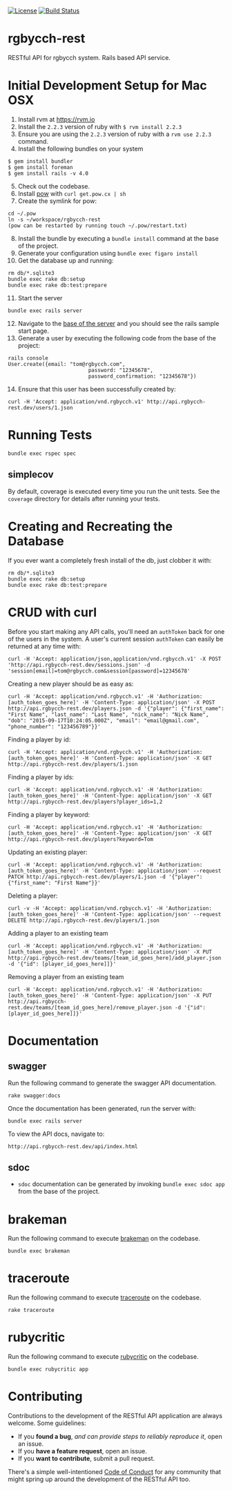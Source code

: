 [![License](http://img.shields.io/badge/license-MIT-green.svg?style=flat)](https://github.com/rgbycch/rgbycch-rest/blob/master/LICENSE)
[![Build Status](https://img.shields.io/travis/rgbycch/rgbycch-rest/master.svg?style=flat)](https://travis-ci.org/rgbycch/rgbycch-rest)
# rgbycch-rest
RESTful API for rgbycch system. Rails based API service.
# Initial Development Setup for Mac OSX
1. Install rvm at https://rvm.io
2. Install the `2.2.3` version of ruby with ```$ rvm install 2.2.3```
3. Ensure you are using the `2.2.3` version of ruby with a ```rvm use 2.2.3``` command.
4. Install the following bundles on your system
  ```
  $ gem install bundler
  $ gem install foreman
  $ gem install rails -v 4.0
  ```
5. Check out the codebase.
6. Install [pow](http://pow.cx) with ```curl get.pow.cx | sh```
7. Create the symlink for pow:
  ```
  cd ~/.pow
  ln -s ~/workspace/rgbycch-rest
  (pow can be restarted by running touch ~/.pow/restart.txt)
  ```
8. Install the bundle by executing a ```bundle install``` command at the base of the project.
9. Generate your configuration using ```bundle exec figaro install```
10. Get the database up and running:
  ```
  rm db/*.sqlite3
  bundle exec rake db:setup
  bundle exec rake db:test:prepare
  ```
11. Start the server
  ```
  bundle exec rails server
  ```
12. Navigate to the [base of the server](http://rgbycch-rest.dev) and you should see the rails sample start page.
13. Generate a user by executing the following code from the base of the project:
  ```
  rails console
  User.create({email: "tom@rgbycch.com",
                            password: "12345678",
                            password_confirmation: "12345678"})
  ```
14. Ensure that this user has been successfully created by:
```
curl -H 'Accept: application/vnd.rgbycch.v1' http://api.rgbycch-rest.dev/users/1.json
```
# Running Tests
```bundle exec rspec spec```
## simplecov
By default, coverage is executed every time you run the unit tests. See the `coverage` directory for details after running your tests.
# Creating and Recreating the Database
If you ever want a completely fresh install of the db, just clobber it with:
```
rm db/*.sqlite3
bundle exec rake db:setup
bundle exec rake db:test:prepare
```
# CRUD with curl
Before you start making any API calls, you'll need an ```authToken``` back for one of the users in the system.
A user's current session ```authToken``` can easily be returned at any time with:
```
curl -H 'Accept: application/json,application/vnd.rgbycch.v1' -X POST 'http://api.rgbycch-rest.dev/sessions.json' -d 'session[email]=tom@rgbycch.com&session[password]=12345678'
```
Creating a new player should be as easy as:
```
curl -H 'Accept: application/vnd.rgbycch.v1' -H 'Authorization: [auth_token_goes_here]' -H 'Content-Type: application/json' -X POST http://api.rgbycch-rest.dev/players.json -d '{"player": {"first_name": "First Name", "last_name": "Last Name", "nick_name": "Nick Name", "dob": "2015-09-17T10:24:05.000Z", "email": "email@gmail.com", "phone_number": "123456789"}}'
```
Finding a player by id:
```
curl -H 'Accept: application/vnd.rgbycch.v1' -H 'Authorization: [auth_token_goes_here]' -H 'Content-Type: application/json' -X GET http://api.rgbycch-rest.dev/players/1.json
```
Finding a player by ids:
```
curl -H 'Accept: application/vnd.rgbycch.v1' -H 'Authorization: [auth_token_goes_here]' -H 'Content-Type: application/json' -X GET http://api.rgbycch-rest.dev/players?player_ids=1,2
```
Finding a player by keyword:
```
curl -H 'Accept: application/vnd.rgbycch.v1' -H 'Authorization: [auth_token_goes_here]' -H 'Content-Type: application/json' -X GET http://api.rgbycch-rest.dev/players?keyword=Tom
```
Updating an existing player:
```
curl -H 'Accept: application/vnd.rgbycch.v1' -H 'Authorization: [auth_token_goes_here]' -H 'Content-Type: application/json' --request PATCH http://api.rgbycch-rest.dev/players/1.json -d '{"player": {"first_name": "First Name"}}'
```
Deleting a player:
```
curl -v -H 'Accept: application/vnd.rgbycch.v1' -H 'Authorization: [auth_token_goes_here]' -H 'Content-Type: application/json' --request DELETE http://api.rgbycch-rest.dev/players/1.json
```
Adding a player to an existing team
```
curl -H 'Accept: application/vnd.rgbycch.v1' -H 'Authorization: [auth_token_goes_here]' -H 'Content-Type: application/json' -X PUT http://api.rgbycch-rest.dev/teams/[team_id_goes_here]/add_player.json -d '{"id": [player_id_goes_here]]}'
```
Removing a player from an existing team
```
curl -H 'Accept: application/vnd.rgbycch.v1' -H 'Authorization: [auth_token_goes_here]' -H 'Content-Type: application/json' -X PUT http://api.rgbycch-rest.dev/teams/[team_id_goes_here]/remove_player.json -d '{"id": [player_id_goes_here]]}'
```
# Documentation
## swagger
Run the following command to generate the swagger API documentation.
```
rake swagger:docs
```
Once the documentation has been generated, run the server with:
```
bundle exec rails server
```
To view the API docs, navigate to:
```
http://api.rgbycch-rest.dev/api/index.html
```
## sdoc
- `sdoc` documentation can be generated by invoking ```bundle exec sdoc app``` from the base of the project.

# brakeman
Run the following command to execute [brakeman](http://brakemanscanner.org/) on the codebase.
```
bundle exec brakeman
```
# traceroute
Run the following command to execute [traceroute](https://github.com/amatsuda/traceroute) on the codebase.
```
rake traceroute
```
# rubycritic
Run the following command to execute [rubycritic](https://github.com/whitesmith/rubycritic) on the codebase.
```
bundle exec rubycritic app
```
# Contributing
Contributions to the development of the RESTful API application are always welcome. Some guidelines:
- If you **found a bug**, _and can provide steps to reliably reproduce it_, open an issue.
- If you **have a feature request**, open an issue.
- If you **want to contribute**, submit a pull request.

There's a simple well-intentioned [Code of Conduct](http://contributor-covenant.org/version/1/2/0/code_of_conduct.txt) for any community that might spring up around the development of the RESTful API too.

